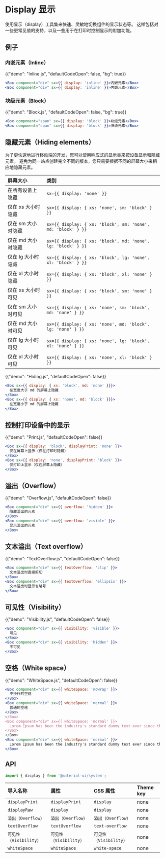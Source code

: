 # Display 显示

<p class="description">使用显示（display）工具集来快速、灵敏地切换组件的显示状态等。 这样包括对一些更常见值的支持，以及一些用于在打印时控制显示的附加功能。</p>

## 例子

### 内嵌元素（Inline）

{{"demo": "Inline.js", "defaultCodeOpen": false, "bg": true}}

```jsx
<Box component="div" sx={{ display: 'inline' }}>内嵌元素</Box>
<Box component="div" sx={{ display: 'inline' }}>内嵌元素</Box>
```

### 块级元素（Block）

{{"demo": "Block.js", "defaultCodeOpen": false, "bg": true}}

```jsx
<Box component="span" sx={{ display: 'block' }}>块级元素</Box>
<Box component="span" sx={{ display: 'block' }}>块级元素</Box>
```

## 隐藏元素（Hiding elements）

为了更快速地进行移动端的开发，您可以使用响应式的显示类来按设备显示和隐藏元素。 避免为同一站点创建完全不同的版本，您只需要根据不同的屏幕大小来相应地隐藏元素。

| 屏幕大小        | 类别                                                           |
|:----------- |:------------------------------------------------------------ |
| 在所有设备上隐藏    | `sx={{ display: 'none' }}`                                   |
| 仅在 xs 大小时隐藏 | `sx={{ display: { xs: 'none', sm: 'block' } }}`              |
| 仅在 sm 大小时隐藏 | `sx={{ display: { xs: 'block', sm: 'none', md: 'block' } }}` |
| 仅在 md 大小时隐藏 | `sx={{ display: { xs: 'block', md: 'none', lg: 'block' } }}` |
| 仅在 lg 大小时隐藏 | `sx={{ display: { xs: 'block', lg: 'none', xl: 'block' } }}` |
| 仅在 xl 大小时隐藏 | `sx={{ display: { xs: 'block', xl: 'none' } }}`              |
| 仅在 xs 大小时可见 | `sx={{ display: { xs: 'block', sm: 'none' } }}`              |
| 仅在 sm 大小时可见 | `sx={{ display: { xs: 'none', sm: 'block', md: 'none' } }}`  |
| 仅在 md 大小时可见 | `sx={{ display: { xs: 'none', md: 'block', lg: 'none' } }}`  |
| 仅在 lg 大小时可见 | `sx={{ display: { xs: 'none', lg: 'block', xl: 'none' } }}`  |
| 仅在 xl 大小时可见 | `sx={{ display: { xs: 'none', xl: 'block' } }}`              |

{{"demo": "Hiding.js", "defaultCodeOpen": false}}

```jsx
<Box sx={{ display: { xs: 'block', md: 'none' }}}>
  在宽度大于 md 的屏幕上隐藏
</Box>
<Box sx={{ display: { xs: 'none', md: 'block' }}}>
  在宽度小于 md 的屏幕上隐藏
</Box>
```

## 控制打印设备中的显示

{{"demo": "Print.js", "defaultCodeOpen": false}}

```jsx
<Box sx={{ display: 'block', displayPrint: 'none' }}>
  仅在屏幕上显示（仅在打印时隐藏）
</Box>
<Box sx={{ display: 'none', displayPrint: 'block' }}>
  仅打印上显示（仅在屏幕上隐藏）
</Box>
```

## 溢出（Overflow）

{{"demo": "Overflow.js", "defaultCodeOpen": false}}

```jsx
<Box component="div" sx={{ overflow: 'hidden' }}>
  隐藏溢出的元素
</Box>
<Box component="div" sx={{ overflow: 'visible' }}>
  显示溢出的元素
</Box>
```

## 文本溢出（Text overflow）

{{"demo": "TextOverflow.js", "defaultCodeOpen": false}}

```jsx
<Box component="div" sx={{ textOverflow: 'clip' }}>
  文本溢出时直接剪切
</Box>
<Box component="div" sx={{ textOverflow: 'ellipsis' }}>
  文本溢出时显示省略号
</Box>
```

## 可见性（Visibility）

{{"demo": "Visibility.js", "defaultCodeOpen": false}}

```jsx
<Box component="div" sx={{ visibility: 'visible' }}>
  可见
</Box>
<Box component="div" sx={{ visibility: 'hidden' }}>
  不可见
</Box>
```

## 空格（White space）

{{"demo": "WhiteSpace.js", "defaultCodeOpen": false}}

```jsx
<Box component="div" sx={{ whiteSpace: 'nowrap' }}>
  不换行的空格
</Box>
<Box component="div" sx={{ whiteSpace: 'normal' }}>
  普通的空格
</Box>
</Box>
<Box component="div" sx={{ whiteSpace: 'normal' }}>
  Lorem Ipsum has been the industry's standard dummy text ever since the 1500s.
</Box>
</Box>
<Box component="div" sx={{ whiteSpace: 'normal' }}>
  Lorem Ipsum has been the industry's standard dummy text ever since the 1500s.
</Box>
```

## API

```js
import { display } from '@material-ui/system';
```

| 导入名称              | 属性                | CSS 属性            | Theme key |
|:----------------- |:----------------- |:----------------- |:--------- |
| `displayPrint`    | `displayPrint`    | `display`         | none      |
| `displayRaw`      | `display`         | `display`         | none      |
| `溢出（Overflow）`    | `溢出（Overflow）`    | `溢出（Overflow）`    | none      |
| `textOverflow`    | `textOverflow`    | `text-overflow`   | none      |
| `可见性（Visibility）` | `可见性（Visibility）` | `可见性（Visibility）` | none      |
| `whiteSpace`      | `whiteSpace`      | `white-space`     | none      |
